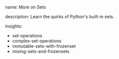 name: More on Sets

description: Learn the quirks of Python's built-in sets.

insights:
  - set-operations
  - complex-set-operations
  - immutable-sets-with-frozenset
  - mixing-sets-and-frozensets
